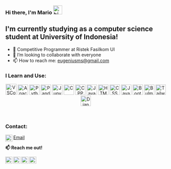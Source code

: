 ### **Hi there, I'm Mario** <img src="https://user-images.githubusercontent.com/1303154/88677602-1635ba80-d120-11ea-84d8-d263ba5fc3c0.gif" width="28px" alt="hi">

## I'm currently studying as a computer science student at University of Indonesia!
- 🔭 Competitive Programmer at Ristek Fasilkom UI
- 👯 I’m looking to collaborate with everyone
- 📫 How to reach me: eugeniusms@gmail.com

### I Learn and Use:

<p align="center">
<img alt="VSCode" width="34px" src="https://cdn.jsdelivr.net/gh/devicons/devicon/icons/visualstudio/visualstudio-plain.svg" />   


<img alt="Anaconda" width="32px" src="https://cdn.jsdelivr.net/gh/devicons/devicon/icons/anaconda/anaconda-original.svg" />
<img alt="Python" width="32px" src="https://cdn.jsdelivr.net/gh/devicons/devicon/icons/python/python-original.svg" /> 
<img alt="Pandas" width="32px" src="https://cdn.jsdelivr.net/gh/devicons/devicon/icons/pandas/pandas-original.svg" />    
<img alt="Jupyter" width="32px" src="https://cdn.jsdelivr.net/gh/devicons/devicon/icons/jupyter/jupyter-original.svg" />

<img alt="C" width="32px" src="https://cdn.jsdelivr.net/gh/devicons/devicon/icons/c/c-original.svg" />       
<img alt="CPP" width="32px" src="https://cdn.jsdelivr.net/gh/devicons/devicon/icons/cplusplus/cplusplus-original.svg" />          
<img alt="Java" width="32px" src="https://cdn.jsdelivr.net/gh/devicons/devicon/icons/java/java-original.svg" />
          
<img alt="HTML" width="32px" src="https://cdn.jsdelivr.net/gh/devicons/devicon/icons/html5/html5-original.svg" />          
<img alt="CSS" width="32px" src="https://cdn.jsdelivr.net/gh/devicons/devicon/icons/css3/css3-original.svg" />          
<img alt="JavaScript" width="32px" src="https://cdn.jsdelivr.net/gh/devicons/devicon/icons/javascript/javascript-original.svg" />
<img alt="Bootstrap" width="32px" src="https://cdn.jsdelivr.net/gh/devicons/devicon/icons/bootstrap/bootstrap-original.svg" />          
<img alt="Bulma" width="32px" src="https://cdn.jsdelivr.net/gh/devicons/devicon/icons/bulma/bulma-plain.svg" />
<img alt="Tailwind" width="32px" src="https://cdn.jsdelivr.net/gh/devicons/devicon/icons/tailwindcss/tailwindcss-plain.svg" />          
<img alt="Django" width="32px" src="https://cdn.jsdelivr.net/gh/devicons/devicon/icons/django/django-plain.svg" />
</p>
</br>

### Contact:


[<img align="left" alt="eugeniusms | Email" width="22px" src="https://cdn2.iconfinder.com/data/icons/social-media-2259/512/gmail-256.png" /><p style="color:gold;">Email</p>][email] 

**📫 Reach me out!**

[<img align="left" alt="eugeniusms | LinkedIn" width="22px" src="https://cdn2.iconfinder.com/data/icons/social-media-2285/512/1_Linkedin_unofficial_colored_svg-128.png" />][linkedin]
[<img align="left" alt="eugeniusms | Twitter" width="22px" src="https://cdn2.iconfinder.com/data/icons/social-media-2285/512/1_Twitter3_colored_svg-512.png" />][twitter]
[<img align="left" alt="eugeniusms | Instagram" width="22px" src="https://cdn2.iconfinder.com/data/icons/social-media-2285/512/1_Instagram_colored_svg_1-128.png" />][instagram]
[<img align="left" alt="eugeniusms | Blog" width="22px" src="https://cdn1.iconfinder.com/data/icons/logotypes/32/wordpress-256.png" />][blog]

[python]: https://camo.githubusercontent.com/a71f1a20d58a3506dd5f32dcb31461bd5102a0bd33dbf49db9195c589eaca8d7/68747470733a2f2f696d672e736869656c64732e696f2f62616467652f707974686f6e2532302d2532333134333534432e7376673f267374796c653d666f722d7468652d6261646765266c6f676f3d707974686f6e266c6f676f436f6c6f723d7768697465
[cpp]:
https://camo.githubusercontent.com/22adfb1d85bcb2de22efe8036b9ba680ccf43a8303ce921c934b994607400754/68747470733a2f2f696d672e736869656c64732e696f2f62616467652f632b2b2d2532333030353939432e7376673f267374796c653d666f722d7468652d6261646765266c6f676f3d63253242253242266f676f436f6c6f723d7768697465

[email]: mailto:eugeniusms@gmail.com
[linkedin]: https://www.linkedin.com/in/eugenius-mario-s
[twitter]: https://twitter.com/eugenius_ms
[instagram]: https://instagram.com/eugeniusmario
[blog]: https://mariojournalnnote.wordpress.com


